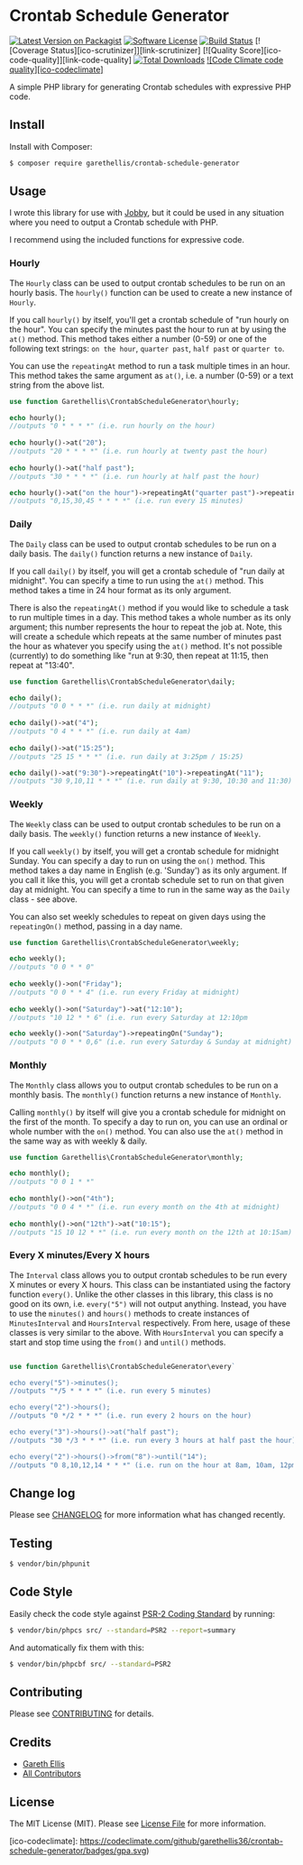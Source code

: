 # Crontab Schedule Generator

[![Latest Version on Packagist][ico-version]][link-packagist]
[![Software License][ico-license]](LICENSE.md)
[![Build Status][ico-travis]][link-travis]
[![Coverage Status][ico-scrutinizer]][link-scrutinizer]
[![Quality Score][ico-code-quality]][link-code-quality]
[![Total Downloads][ico-downloads]][link-downloads]
[![Code Climate code quality][ico-codeclimate]][link-codeclimate]

A simple PHP library for generating Crontab schedules with expressive PHP code.

## Install

Install with Composer:

``` bash
$ composer require garethellis/crontab-schedule-generator
```

## Usage

I wrote this library for use with [Jobby][link-jobby], but it could be used in any situation where you need to output
a Crontab schedule with PHP.

I recommend using the included functions for expressive code.

### Hourly

The `Hourly` class can be used to output crontab schedules to be run on an hourly basis. The `hourly()` function
can be used to create a new instance of `Hourly`.

If you call `hourly()` by itself, you'll get a crontab schedule of "run hourly on the hour". You can specify
 the minutes past the hour to run at by using the `at()` method. This method takes either a number (0-59) or
 one of the following text strings: `on the hour`, `quarter past`, `half past` or `quarter to`.
 
 You can use the `repeatingAt` method to run a task multiple times in an hour. This method takes the same 
 argument as `at()`, i.e. a number (0-59) or a text string from the above list.
 
 ``` php
 use function Garethellis\CrontabScheduleGenerator\hourly;
 
 echo hourly();
 //outputs "0 * * * *" (i.e. run hourly on the hour)   
    
 echo hourly()->at("20");
 //outputs "20 * * * *" (i.e. run hourly at twenty past the hour)   
    
 echo hourly()->at("half past");
 //outputs "30 * * * *" (i.e. run hourly at half past the hour)
 
 echo hourly()->at("on the hour")->repeatingAt("quarter past")->repeatingAt("half past")->repeatingAt("quarter to");
 //outputs "0,15,30,45 * * * *" (i.e. run every 15 minutes)
 ```

### Daily

The `Daily` class can be used to output crontab schedules to be run on a daily basis. The `daily()` function
returns a new instance of `Daily`.

If you call `daily()` by itself, you will get a crontab schedule of "run daily at midnight". You can specify
a time to run using the `at()` method. This method takes a time in 24 hour format as its only argument.

There is also the `repeatingAt()` method if you would like to schedule a task to run multiple times in a day. This 
method takes a whole number as its only argument; this number represents the hour to repeat the job at. Note, 
this will create a schedule which repeats at the same number of minutes past the hour as whatever you specify using
 the `at()` method. It's not possible (currently) to do something like "run at 9:30, then repeat at 11:15, then repeat at "13:40". 

``` php
use function Garethellis\CrontabScheduleGenerator\daily;

echo daily();
//outputs "0 0 * * *" (i.e. run daily at midnight)   
   
echo daily()->at("4");
//outputs "0 4 * * *" (i.e. run daily at 4am)   
   
echo daily()->at("15:25");
//outputs "25 15 * * *" (i.e. run daily at 3:25pm / 15:25)

echo daily()->at("9:30")->repeatingAt("10")->repeatingAt("11");
//outputs "30 9,10,11 * * *" (i.e. run daily at 9:30, 10:30 and 11:30)
```

### Weekly

The `Weekly` class can be used to output crontab schedules to be run on a daily basis. The `weekly()` function
returns a new instance of `Weekly`.

If you call `weekly()` by itself, you will get a crontab schedule for midnight Sunday. You can specify
a day to run on using the `on()` method. This method takes a day name in English (e.g. 'Sunday') as its only argument.
If you call it like this, you will get a crontab schedule set to run on that given day at midnight. You can specify a time
to run in the same way as the `Daily` class - see above.

You can also set weekly schedules to repeat on given days using the `repeatingOn()` method, passing in a day name.

``` php
use function Garethellis\CrontabScheduleGenerator\weekly;

echo weekly();
//outputs "0 0 * * 0"   
   
echo weekly()->on("Friday");
//outputs "0 0 * * 4" (i.e. run every Friday at midnight)   
   
echo weekly()->on("Saturday")->at("12:10");
//outputs "10 12 * * 6" (i.e. run every Saturday at 12:10pm

echo weekly()->on("Saturday")->repeatingOn("Sunday");
//outputs "0 0 * * 0,6" (i.e. run every Saturday & Sunday at midnight)
```

### Monthly

The `Monthly` class allows you to output crontab schedules to be run on a monthly basis. The `monthly()` function returns
a new instance of `Monthly`.

Calling `monthly()` by itself will give you a crontab schedule for midnight on the first of the month. To specify a day to run on,
you can use an ordinal or whole number with the `on()` method. You can also use the `at()` method in the same way as with
 weekly & daily.
 
``` php
use function Garethellis\CrontabScheduleGenerator\monthly;

echo monthly();
//outputs "0 0 1 * *"   
   
echo monthly()->on("4th");
//outputs "0 0 4 * *" (i.e. run every month on the 4th at midnight)   
   
echo monthly()->on("12th")->at("10:15");
//outputs "15 10 12 * *" (i.e. run every month on the 12th at 10:15am)
```
 
 
### Every X minutes/Every X hours

The `Interval` class allows you to output crontab schedules to be run every X minutes or every X hours. This class can be instantiated
using the factory function `every()`. Unlike the other classes in this
library, this class is no good on its own, i.e. `every("5")` will not output anything. Instead, you have to use the `minutes()` and `hours()`
methods to create instances of `MinutesInterval` and `HoursInterval` respectively. From here, usage of these classes is very similar
to the above. With `HoursInterval` you can specify a start and stop time using the `from()` and `until()` methods.

```php

use function Garethellis\CrontabScheduleGenerator\every`

echo every("5")->minutes();
//outputs "*/5 * * * *" (i.e. run every 5 minutes)

echo every("2")->hours();
//outputs "0 */2 * * *" (i.e. run every 2 hours on the hour)

echo every("3")->hours()->at("half past");
//outputs "30 */3 * * *" (i.e. run every 3 hours at half past the hour)

echo every("2")->hours()->from("8")->until("14");
//outputs "0 8,10,12,14 * * *" (i.e. run on the hour at 8am, 10am, 12pm and 2pm)

```

## Change log

Please see [CHANGELOG](CHANGELOG.md) for more information what has changed recently.

## Testing

``` bash
$ vendor/bin/phpunit
```

## Code Style

Easily check the code style against [PSR-2 Coding Standard](https://github.com/php-fig/fig-standards/blob/master/accepted/PSR-2-coding-style-guide.md) by running:

``` bash
$ vendor/bin/phpcs src/ --standard=PSR2 --report=summary
```

And automatically fix them with this:

``` bash
$ vendor/bin/phpcbf src/ --standard=PSR2
```

## Contributing

Please see [CONTRIBUTING](CONTRIBUTING.md) for details.


## Credits

- [Gareth Ellis][link-author]
- [All Contributors][link-contributors]

## License

The MIT License (MIT). Please see [License File](LICENSE.md) for more information.

[link-packagist]: https://packagist.org/packages/garethellis/crontab-schedule-generator
[link-downloads]: https://packagist.org/packages/garethellis/crontab-schedule-generator
[link-author]: https://github.com/garethellis36
[link-contributors]: ../../contributors
[link-jobby]: https://github.com/jobbyphp/jobby
[link-travis]: https://travis-ci.org/garethellis36/crontab-schedule-generator
[link-codeclimate]: https://codeclimate.com/github/garethellis36/crontab-schedule-generator

[ico-travis]: https://travis-ci.org/garethellis36/crontab-schedule-generator.svg?branch=master
[ico-version]: https://img.shields.io/packagist/v/garethellis/crontab-schedule-generator.svg?style=flat-square
[ico-license]: https://img.shields.io/badge/license-MIT-brightgreen.svg?style=flat-square
[ico-travis]: https://img.shields.io/travis/garethellis/crontab-schedule-generator/master.svg?style=flat-square
[ico-downloads]: https://img.shields.io/packagist/dt/garethellis/crontab-schedule-generator.svg?style=flat-square
[ico-codeclimate]: https://codeclimate.com/github/garethellis36/crontab-schedule-generator/badges/gpa.svg)


